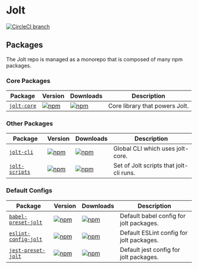 # Jolt

[![CircleCI branch](https://img.shields.io/circleci/project/github/negativetwelve/jolt/master.svg)](https://circleci.com/gh/negativetwelve/jolt)

## Packages

The Jolt repo is managed as a monorepo that is composed of many npm packages.

### Core Packages

Package | Version | Downloads | Description
--------|---------|-----------|------------
[`jolt-core`](/packages/jolt-core) | [![npm](https://img.shields.io/npm/v/jolt-core.svg)][npm-core] | [![npm](https://img.shields.io/npm/dt/jolt-core.svg)][npm-core] | Core library that powers Jolt.

### Other Packages

Package | Version | Downloads | Description
--------|---------|-----------|------------
[`jolt-cli`](/packages/jolt-cli) | [![npm](https://img.shields.io/npm/v/jolt-cli.svg)][npm-cli] | [![npm](https://img.shields.io/npm/dt/jolt-cli.svg)][npm-cli] | Global CLI which uses jolt-core.
[`jolt-scripts`](/packages/jolt-scripts) | [![npm](https://img.shields.io/npm/v/jolt-scripts.svg)][npm-scripts] | [![npm](https://img.shields.io/npm/dt/jolt-scripts.svg)][npm-scripts] | Set of Jolt scripts that jolt-cli runs.

### Default Configs

Package | Version | Downloads | Description
--------|---------|-----------|------------
[`babel-preset-jolt`](/packages/babel-preset-jolt) | [![npm](https://img.shields.io/npm/v/babel-preset-jolt.svg)][npm-babel] | [![npm](https://img.shields.io/npm/dt/babel-preset-jolt.svg)][npm-babel] | Default babel config for jolt packages.
[`eslint-config-jolt`](/packages/eslint-config-jolt) | [![npm](https://img.shields.io/npm/v/eslint-config-jolt.svg)][npm-eslint] | [![npm](https://img.shields.io/npm/dt/eslint-config-jolt.svg)][npm-eslint] | Default ESLint config for jolt packages.
[`jest-preset-jolt`](/packages/jest-preset-jolt) | [![npm](https://img.shields.io/npm/v/jest-preset-jolt.svg)][npm-jest] | [![npm](https://img.shields.io/npm/dt/jest-preset-jolt.svg)][npm-jest] | Default jest config for jolt packages.

[/]: Core
[npm-cli]: https://www.npmjs.com/package/jolt-cli
[npm-core]: https://www.npmjs.com/package/jolt-core
[npm-scripts]: https://www.npmjs.com/package/jolt-scripts

[/]: Configs
[npm-babel]: https://www.npmjs.com/package/babel-preset-jolt
[npm-eslint]: https://www.npmjs.com/package/eslint-config-jolt
[npm-jest]: https://www.npmjs.com/package/jest-preset-jolt
